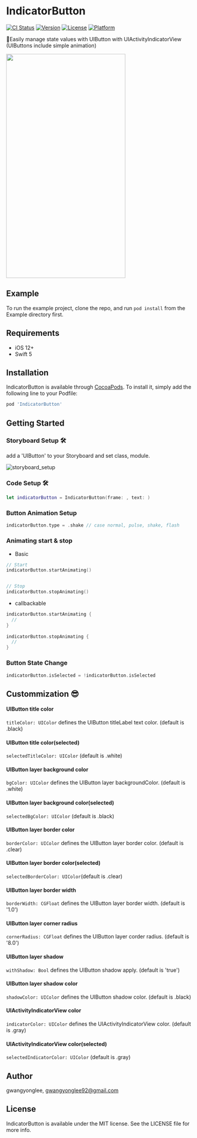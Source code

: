 # IndicatorButton

[![CI Status](https://img.shields.io/travis/gwangyonglee/IndicatorButton.svg?style=flat)](https://travis-ci.org/gwangyonglee/IndicatorButton)
[![Version](https://img.shields.io/cocoapods/v/IndicatorButton.svg?style=flat)](https://cocoapods.org/pods/IndicatorButton)
[![License](https://img.shields.io/cocoapods/l/IndicatorButton.svg?style=flat)](https://cocoapods.org/pods/IndicatorButton)
[![Platform](https://img.shields.io/cocoapods/p/IndicatorButton.svg?style=flat)](https://cocoapods.org/pods/IndicatorButton)

🧤Easily manage state values with UIButton with UIActivityIndicatorView (UIButtons include simple animation)

<img src=https://user-images.githubusercontent.com/33976758/75623856-dbbc0600-5bf1-11ea-9f8f-bedfc3f09f5c.gif width=320 height=600>





## Example

To run the example project, clone the repo, and run `pod install` from the Example directory first.

## Requirements

- iOS 12+
- Swift 5

## Installation 

IndicatorButton is available through [CocoaPods](https://cocoapods.org). To install
it, simply add the following line to your Podfile:

```ruby
pod 'IndicatorButton'
```

## Getting Started 

### Storyboard Setup 🛠

add a 'UIButton' to your Storyboard and set class, module.

![storyboard_setup](https://user-images.githubusercontent.com/33976758/75622884-6992f380-5be8-11ea-9ab3-d28fa7e4cfa4.png)

### Code Setup 🛠

```Swift 
let indicatorButton = IndicatorButton(frame: , text: )
```

### Button Animation Setup
```Swift
indicatorButton.type = .shake // case normal, pulse, shake, flash
```

### Animating start & stop 
- Basic
```Swift
// Start 
indicatorButton.startAnimating()


// Stop 
indicatorButton.stopAnimating()
```

- callbackable
```Swift
indicatorButton.startAnimating {
  //
}
		
indicatorButton.stopAnimating {
  //
}
```

### Button State Change
```Swift
indicatorButton.isSelected = !indicatorButton.isSelected
```

## Custommization 😎

#### UIButton title color
`titleColor: UIColor` defines the UIButton titleLabel text color. (default is .black)

#### UIButton title color(selected)
`selectedTitleColor: UIColor` (default is .white)

#### UIButton layer background color
`bgColor: UIColor` defines the UIButton layer backgroundColor. (default is .white)

#### UIButton layer background color(selected)
`selectedBgColor: UIColor` (default is .black)

#### UIButton layer border color
`borderColor: UIColor` defines the UIButton layer border color. (default is .clear)

#### UIButton layer border color(selected)
`selectedBorderColor: UIColor`(default is .clear)

#### UIButton layer border width 
`borderWidth: CGFloat` defines the UIButton layer border width. (default is '1.0')

#### UIButton layer corner radius 
`cornerRadius: CGFloat` defines the UIButton layer corder radius. (default is '8.0')

#### UIButton layer shadow 
`withShadow: Bool` defines the UIButton shadow apply. (default is 'true')

#### UIButton layer shadow color
`shadowColor: UIColor` defines the UIButton shadow color. (default is .black)

#### UIActivityIndicatorView color
`indicatorColor: UIColor` defines the UIActivityIndicatorView color. (default is .gray)

#### UIActivityIndicatorView color(selected)
`selectedIndicatorColor: UIColor` (default is .gray)

## Author

gwangyonglee, gwangyonglee92@gmail.com

## License

IndicatorButton is available under the MIT license. See the LICENSE file for more info.

